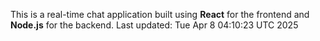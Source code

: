 This is a real-time chat application built using **React** for the frontend and **Node.js** for the backend.
Last updated: Tue Apr  8 04:10:23 UTC 2025
